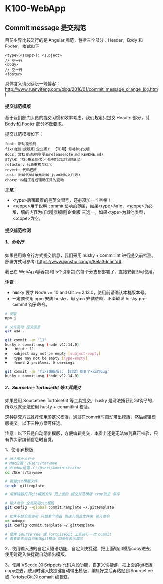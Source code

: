 # K100-WebApp


## Commit message 提交规范
目前业界比较流行的是 Angular 规范，包括三个部分：Header，Body 和 Footer，格式如下
```
<type>(<scope>): <subject>
// 空一行
<body>
// 空一行
<footer>
```
具体含义请阅读阮一峰博客：http://www.ruanyifeng.com/blog/2016/01/commit_message_change_log.html


#### 提交规范模版
基于我们部门人员的提交习惯和效率考虑，我们规定只提交 Header 部分，对 Body 和 Footer 部分不做要求。

提交规范模版如下：
```
feat: 新功能说明
fix(自测|旗舰版|企业版): 【TD号】修补bug说明
docs: 文档变动说明(更新releasenote.md README.md)
style: 代码格式修改(不影响代码运行的变动)
refactor: 代码重构与优化
revert: 代码还原
test: 测试代码(单元测试 json测试文件等)
chore: 构建工程或辅助工具的变动
```
**注意：**
+ \<type\>后面跟着的是英文冒号，还必须加一个空格！！
+ \<scope\>用于说明 commit 影响的范围，如果\<type\>为fix，\<scope\>为必填，填的内容为(自测|旗舰版|企业版)三选一，如果\<type\>为其他类型，\<scope\>为空。


#### 提交规范检测
##### 1、命令行
如果是用命令行方式提交信息，我们采用 husky + commitlint 进行提交前检测。
部署方式可参考: https://www.jianshu.com/p/8efa36c5dfd4

我已在 WebApp容器包 和 5个引擎包 的每个分支都部署了，直接安装即可使用。

**注意：**
+ husky 要求 Node >= 10 and Git >= 2.13.0，使用前请确认本机版本号。
+ 一定要使用 npm 安装 husky，用 yarn 安装依赖，不会触发 husky pre-commit 钩子命令。
```sh
# 安装
npm i

# 文件变动 提交信息
git add .

git commit -am '11'
husky > commit-msg (node v12.14.0)
⧗   input: 11
✖   subject may not be empty [subject-empty]
✖   type may not be empty [type-empty]
✖   found 2 problems, 0 warnings

git commit -am 'fix(旗舰版): 【832】修复了xxx的bug'
husky > commit-msg (node v12.14.0)
```


##### 2、Sourcetree TortoiseGit 等工具提交
如果是用 Sourcetree TortoiseGit 等工具提交，husky 是没法捕获到Git钩子的，所以也就无法使用 husky + commitlint 校验。

这种提交方式推荐使用预定义模版，通过在commit时自动带出模版，然后编辑模版提交。以下三种方案可任选。

注意：以下只是自动带出模版，方便编辑提交，本质上还是无法做到真正校验，只有靠大家编辑信息时自觉。

1、使用git模版
```sh
# 进入用户文件夹
# Mac位置：/Users/tarymee
# Window位置：C:/Users/Administrator
cd /Users/tarymee

# 新建git模版文件
touch .gittemplate

# 用编辑器打开git模版文件 把上面的 提交规范模版 copy进去 保存

# 输入命令 全局采用git模版
git config --global commit.template ~/.gittemplate

# 如果不想全局使用 只想单个项目 则进入项目文件夹 输入命令
cd WebApp
git config commit.template ~/.gittemplate

# 使用 Sourcetree 或 TortoiseGit 工具进行一次 commit
# 看看是否会自动带出git模版 如果有表示成功
```

2、使用输入法的自定义短语功能，自定义快捷键，把上面的git模版copy进去，使用时键入快捷键自动带出模版。

3、使用 VScode 的 Snippets 代码片段功能，自定义快捷键，把上面的git模版copy进去，使用时键入快捷键自动带出模版，编辑好之后再粘贴到 Sourcetree 或 TortoiseGit 的 commit 编辑框。
